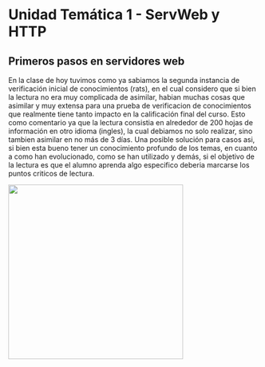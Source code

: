 # Unidad Temática 1 - ServWeb y HTTP

## Primeros pasos en servidores web

En la clase de hoy tuvimos como ya sabiamos la segunda instancia de verificación inicial de conocimientos (rats), en el cual considero que si bien la lectura no era muy complicada de asimilar, habian muchas cosas que asimilar y muy extensa para una prueba de verificacion de conocimientos que realmente tiene tanto impacto en la calificación final del curso. Esto como comentario ya que la lectura consistia en alrededor de 200 hojas de información en otro idioma (ingles), la cual debiamos no solo realizar, sino tambien asimilar en no más de 3 días.
Una posible solución para casos asi, si bien esta bueno tener un conocimiento profundo de los temas, en cuanto a como han evolucionado, como se han utilizado y demás, si el objetivo de la lectura es que el alumno aprenda algo especifico deberia marcarse los puntos criticos de lectura.

<img src= "https://user-images.githubusercontent.com/88668277/187924422-382b98a0-8668-4beb-9af7-34dfa3111b0e.png" height="350px" />





